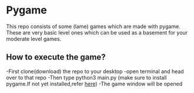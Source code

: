 # Pygame
This repo consists of some (lame) games which are made with pygame. These are very basic level ones which can be used as a basement for your moderate level games. 

## How to execute the game?
-First clone(download) the repo to your desktop
-open terminal and head over to that repo
-Then type     python3 main.py    (make sure to install pygame.If not yet installed,refer <a href="https://www.pygame.org/wiki/GettingStarted">here</a>)
-The game window will be opened
